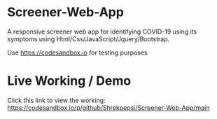 # Screener-Web-App
A responsive screener web app for identifying COVID-19 using its symptoms using Html/Css/JavaScript/Jquery/Bootstrap.


Use https://codesandbox.io for testing purposes

# Live Working / Demo

Click this link to view the working: https://codesandbox.io/p/github/Shrekpepsi/Screener-Web-App/main
